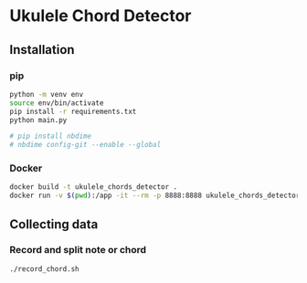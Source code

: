 # Ukulele Chord Detector

## Installation
### pip
```bash
python -m venv env
source env/bin/activate
pip install -r requirements.txt
python main.py

# pip install nbdime
# nbdime config-git --enable --global
```

### Docker
```bash
docker build -t ukulele_chords_detector .
docker run -v $(pwd):/app -it --rm -p 8888:8888 ukulele_chords_detector
```

## Collecting data

### Record and split note or chord
```bash
./record_chord.sh
```


